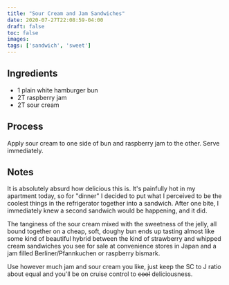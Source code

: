 ```yaml
---
title: "Sour Cream and Jam Sandwiches"
date: 2020-07-27T22:08:59-04:00
draft: false
toc: false
images:
tags: ['sandwich', 'sweet']
---
```


## Ingredients

- 1 plain white hamburger bun
- 2T raspberry jam
- 2T sour cream

## Process

Apply sour cream to one side of bun and raspberry jam to the other. Serve
immediately.

## Notes

It is absolutely absurd how delicious this is. It's painfully hot in my
apartment today, so for "dinner" I decided to put what I perceived to be
the coolest things in the refrigerator together into a sandwich. After
one bite, I immediately knew a second sandwich would be happening, and
it did.

The tanginess of the sour cream mixed with the sweetness of the jelly,
all bound together on a cheap, soft, doughy bun ends up tasting almost
like some kind of beautiful hybrid between the kind of strawberry and
whipped cream sandwiches you see for sale at convenience stores in Japan
and a jam filled Berliner/Pfannkuchen or raspberry bismark.

Use however much jam and sour cream you like, just keep the SC to J
ratio about equal and you'll be on cruise control to ~~cool~~
deliciousness.
